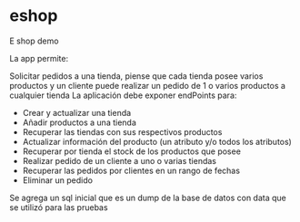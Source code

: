 # eshop
E shop demo

La app permite:

Solicitar pedidos a una tienda, piense que cada tienda posee varios productos y un cliente puede realizar un pedido de 1 o varios productos a cualquier tienda
La aplicación debe exponer endPoints para:
- Crear y actualizar una tienda
- Añadir productos a una tienda
- Recuperar las tiendas con sus respectivos productos
- Actualizar información del producto (un atributo y/o todos los atributos)
- Recuperar por tienda el stock de los productos que posee
- Realizar pedido de un cliente a uno o varias tiendas
- Recuperar las pedidos por clientes en un rango de fechas
- Eliminar un pedido

Se agrega un sql inicial que es un dump de la base de datos con data que se utilizó para las pruebas
